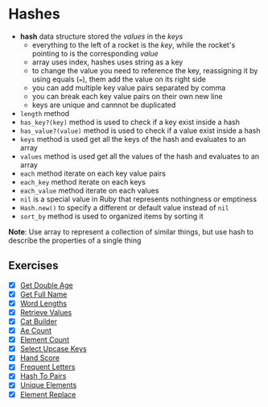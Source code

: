 # Hashes

- **hash** data structure stored the _values_ in the _keys_
  - everything to the left of a rocket is the _key_, while the rocket's pointing to is the corresponding _value_
  - array uses index, hashes uses string as a key
  - to change the value you need to reference the key, reassigning it by using equals (`=`), them add the value on its right side
  - you can add multiple key value pairs separated by comma
  - you can break each key value pairs on their own new line
  - keys are unique and cannnot be duplicated
- `length` method
- `has_key?(key)` method is used to check if a key exist inside a hash
- `has_value?(value)` method is used to check if a value exist inside a hash
- `keys` method is used get all the keys of the hash and evaluates to an array
- `values` method is used get all the values of the hash and evaluates to an array
- `each` method iterate on each key value pairs
- `each_key` method iterate on each keys
- `each_value` method iterate on each values
- `nil` is a special value in Ruby that represents nothingness or emptiness
- `Hash.new()` to specify a different or default value instead of `nil`
- `sort_by` method is used to organized items by sorting it

**Note**: Use array to represent a collection of similar things, but use hash to describe the properties of a single thing


## Exercises

- [x] [Get Double Age](./get-double-age.rb)
- [x] [Get Full Name](./get-full-name.rb)
- [x] [Word Lengths](./word-lengths.rb)
- [x] [Retrieve Values](./retrieve-values.rb)
- [x] [Cat Builder](./cat-builder.rb)
- [x] [Ae Count](./ae-count.rb)
- [x] [Element Count](./element-count.rb)
- [x] [Select Upcase Keys](./select-upcase-keys.rb)
- [x] [Hand Score](./hand-score.rb)
- [x] [Frequent Letters](./frequent-letters.rb)
- [x] [Hash To Pairs](./hash-to-pairs.rb)
- [x] [Unique Elements](./unique-elements.rb)
- [x] [Element Replace](./element-replace.rb)
